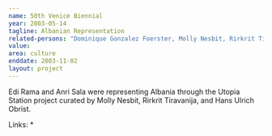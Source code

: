 ```yaml
---
name: 50th Venice Biennial
year: 2003-05-14
tagline: Albanian Representation
related-persons: "Dominique Gonzalez Foerster, Molly Nesbit, Rirkrit Tiravanija, Hans Ulrich Obrist, Philippe Parreno, Carsten Höller, Edi Rama, Anri Sala, Gerhard Richter, Thomas Demand, Olafur Eliasson, Liam Gillick"
value:
area: culture
enddate: 2003-11-02
layout: project
---
```

Edi Rama and Anri Sala were representing Albania through the Utopia Station project curated by Molly Nesbit, Rirkrit Tiravanija, and Hans Ulrich Obrist.

Links:
*
